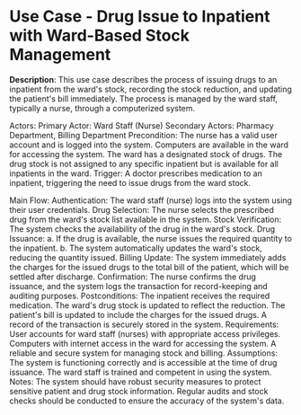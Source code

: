 # **Use Case - Drug Issue to Inpatient with Ward-Based Stock Management**
**Description**:
This use case describes the process of issuing drugs to an inpatient from the ward's stock, recording the stock reduction, and updating the patient's bill immediately. The process is managed by the ward staff, typically a nurse, through a computerized system.

Actors:
Primary Actor: Ward Staff (Nurse)
Secondary Actors: Pharmacy Department, Billing Department
Precondition:
The nurse has a valid user account and is logged into the system.
Computers are available in the ward for accessing the system.
The ward has a designated stock of drugs.
The drug stock is not assigned to any specific inpatient but is available for all inpatients in the ward.
Trigger:
A doctor prescribes medication to an inpatient, triggering the need to issue drugs from the ward stock.

Main Flow:
Authentication: The ward staff (nurse) logs into the system using their user credentials.
Drug Selection: The nurse selects the prescribed drug from the ward's stock list available in the system.
Stock Verification: The system checks the availability of the drug in the ward's stock.
Drug Issuance:
a. If the drug is available, the nurse issues the required quantity to the inpatient.
b. The system automatically updates the ward's stock, reducing the quantity issued.
Billing Update: The system immediately adds the charges for the issued drugs to the total bill of the patient, which will be settled after discharge.
Confirmation: The nurse confirms the drug issuance, and the system logs the transaction for record-keeping and auditing purposes.
Postconditions:
The inpatient receives the required medication.
The ward's drug stock is updated to reflect the reduction.
The patient's bill is updated to include the charges for the issued drugs.
A record of the transaction is securely stored in the system.
Requirements:
User accounts for ward staff (nurses) with appropriate access privileges.
Computers with internet access in the ward for accessing the system.
A reliable and secure system for managing stock and billing.
Assumptions:
The system is functioning correctly and is accessible at the time of drug issuance.
The ward staff is trained and competent in using the system.
Notes:
The system should have robust security measures to protect sensitive patient and drug stock information.
Regular audits and stock checks should be conducted to ensure the accuracy of the system's data.